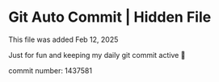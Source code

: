 # Git Auto Commit | Hidden File

This file was added Feb 12, 2025

Just for fun and keeping my daily git commit active 🤪

commit number: 1437581
